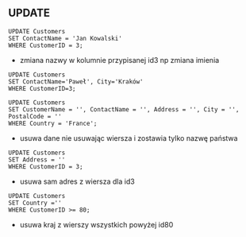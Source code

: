## UPDATE
```
UPDATE Customers 
SET ContactName = 'Jan Kowalski' 
WHERE CustomerID = 3;  
```

- zmiana nazwy w kolumnie przypisanej id3 np zmiana imienia 

```
UPDATE Customers 
SET ContactName='Paweł', City='Kraków' 
WHERE CustomerID=3;
``` 

```
UPDATE Customers 
SET CustomerName = '', ContactName = '', Address = '', City = '', PostalCode = ''
WHERE Country = 'France';
```

- usuwa dane nie usuwając wiersza i zostawia tylko nazwę państwa

```
UPDATE Customers 
SET Address = '' 
WHERE CustomerID = 3;
```

- usuwa sam adres z wiersza dla id3

```
UPDATE Customers 
SET Country ='' 
WHERE CustomerID >= 80;
```

- usuwa kraj z wierszy wszystkich powyżej id80